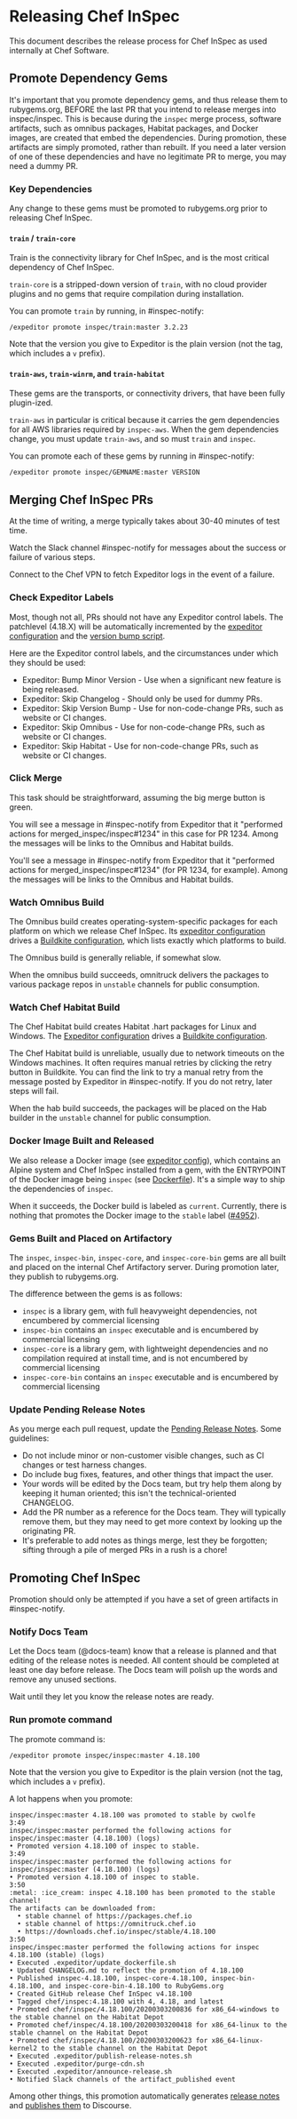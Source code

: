 # Releasing Chef InSpec

This document describes the release process for Chef InSpec as used internally at Chef Software.

## Promote Dependency Gems

It's important that you promote dependency gems, and thus release them to rubygems.org, BEFORE the last PR that you intend to release merges into inspec/inspec. This is because during the `inspec` merge process, software artifacts, such as omnibus packages, Habitat packages, and Docker images, are created that embed the dependencies. During promotion, these artifacts are simply promoted, rather than rebuilt. If you need a later version of one of these dependencies and have no legitimate PR to merge, you may need a dummy PR.

### Key Dependencies

Any change to these gems must be promoted to rubygems.org prior to releasing Chef InSpec.

#### `train` / `train-core`

Train is the connectivity library for Chef InSpec, and is the most critical dependency of Chef InSpec.

`train-core` is a stripped-down version of `train`, with no cloud provider plugins and no gems that require compilation during installation.

You can promote `train` by running, in #inspec-notify:

```
/expeditor promote inspec/train:master 3.2.23
```

Note that the version you give to Expeditor is the plain version (not the tag, which includes a `v` prefix).

#### `train-aws`, `train-winrm`, and `train-habitat`

These gems are the transports, or connectivity drivers, that have been fully plugin-ized.

`train-aws` in particular is critical because it carries the gem dependencies for all AWS libraries required by `inspec-aws`. When the gem dependencies change, you must update `train-aws`, and so must `train` and `inspec`.

You can promote each of these gems by running in #inspec-notify:

```
/expeditor promote inspec/GEMNAME:master VERSION
```

## Merging Chef InSpec PRs

At the time of writing, a merge typically takes about 30-40 minutes of test time.

Watch the Slack channel #inspec-notify for messages about the success or failure of various steps.

Connect to the Chef VPN to fetch Expeditor logs in the event of a failure.

### Check Expeditor Labels

Most, though not all, PRs should not have any Expeditor control labels. The patchlevel (4.18.X) will be automatically incremented by the [expeditor configuration](https://github.com/inspec/inspec/blob/44fe144732e1e0abb2594957a880c5f1821e7774/.expeditor/config.yml#L117) and the [version bump script](https://github.com/inspec/inspec/blob/master/.expeditor/update_version.sh).

Here are the Expeditor control labels, and the circumstances under which they should be used:

 * Expeditor: Bump Minor Version - Use when a significant new feature is being released.
 * Expeditor: Skip Changelog - Should only be used for dummy PRs.
 * Expeditor: Skip Version Bump - Use for non-code-change PRs, such as website or CI changes.
 * Expeditor: Skip Omnibus - Use for non-code-change PRs, such as website or CI changes.
 * Expeditor: Skip Habitat - Use for non-code-change PRs, such as website or CI changes.

### Click Merge

This task should be straightforward, assuming the big merge button is green.

You will see a message in #inspec-notify from Expeditor that it "performed actions for merged_inspec/inspec#1234" in this case for PR 1234. Among the messages will be links to the Omnibus and Habitat builds.

You'll see a message in #inspec-notify from Expeditor that it "performed actions for merged_inspec/inspec#1234" (for PR 1234, for example). Among the messages will be links to the Omnibus and Habitat builds.

### Watch Omnibus Build

The Omnibus build creates operating-system-specific packages for each platform on which we release Chef InSpec. Its [expeditor configuration](https://github.com/inspec/inspec/blob/44fe144732e1e0abb2594957a880c5f1821e7774/.expeditor/config.yml#L133) drives a [Buildkite configuration](https://github.com/inspec/inspec/blob/master/.expeditor/release.omnibus.yml), which lists exactly which platforms to build.

The Omnibus build is generally reliable, if somewhat slow.

When the omnibus build succeeds, omnitruck delivers the packages to various package repos in `unstable` channels for public consumption.

### Watch Chef Habitat Build

The Chef Habitat build creates Habitat .hart packages for Linux and Windows. The [Expeditor configuration](https://github.com/inspec/inspec/blob/44fe144732e1e0abb2594957a880c5f1821e7774/.expeditor/config.yml#L138) drives a [Buildkite configuration](https://github.com/inspec/inspec/blob/master/.expeditor/build.habitat.yml).

The Chef Habitat build is unreliable, usually due to network timeouts on the Windows machines. It often requires manual retries by clicking the retry button in Buildkite. You can find the link to try a manual retry from the message posted by Expeditor in #inspec-notify. If you do not retry, later steps will fail.

When the hab build succeeds, the packages will be placed on the Hab builder in the `unstable` channel for public consumption.

### Docker Image Built and Released

We also release a Docker image (see [expeditor config](https://github.com/inspec/inspec/blob/44fe144732e1e0abb2594957a880c5f1821e7774/.expeditor/config.yml#L150)), which contains an Alpine system and Chef InSpec installed from a gem, with the ENTRYPOINT of the Docker image being `inspec` (see [Dockerfile](https://github.com/inspec/inspec/blob/master/Dockerfile)). It's a simple way to ship the dependencies of `inspec`.

When it succeeds, the Docker build is labeled as `current`.  Currently, there is nothing that promotes the Docker image to the `stable` label ([#4952](https://github.com/inspec/inspec/issues/4952)).

### Gems Built and Placed on Artifactory

The `inspec`, `inspec-bin`, `inspec-core`, and `inspec-core-bin` gems are all built and placed on the internal Chef Artifactory server.  During promotion later, they publish to rubygems.org.

The difference between the gems is as follows:

 * `inspec` is a library gem, with full heavyweight dependencies, not encumbered by commercial licensing
 * `inspec-bin` contains an `inspec` executable and is encumbered by commercial licensing
 * `inspec-core` is a library gem, with lightweight dependencies and no compilation required at install time, and is not encumbered by commercial licensing
 * `inspec-core-bin` contains an `inspec` executable and is encumbered by commercial licensing

### Update Pending Release Notes

As you merge each pull request, update the [Pending Release Notes](https://github.com/inspec/inspec/wiki/Pending-Release-Notes). Some guidelines:
 * Do not include minor or non-customer visible changes, such as CI changes or test harness changes.
 * Do include bug fixes, features, and other things that impact the user.
 * Your words will be edited by the Docs team, but try help them along by keeping it human oriented; this isn't the technical-oriented CHANGELOG.
 * Add the PR number as a reference for the Docs team. They will typically remove them, but they may need to get more context by looking up the originating PR.
 * It's preferable to add notes as things merge, lest they be forgotten; sifting through a pile of merged PRs in a rush is a chore!

## Promoting Chef InSpec

Promotion should only be attempted if you have a set of green artifacts in #inspec-notify.

### Notify Docs Team

Let the Docs team (@docs-team) know that a release is planned and that editing of the release notes is needed. All content should be completed at least one day before release. The Docs team will polish up the words and remove any unused sections.

Wait until they let you know the release notes are ready.

### Run promote command

The promote command is:

```
/expeditor promote inspec/inspec:master 4.18.100
```

Note that the version you give to Expeditor is the plain version (not the tag, which includes a `v` prefix).

A lot happens when you promote:

```
inspec/inspec:master 4.18.100 was promoted to stable by cwolfe
3:49
inspec/inspec:master performed the following actions for inspec/inspec:master (4.18.100) (logs)
• Promoted version 4.18.100 of inspec to stable.
3:49
inspec/inspec:master performed the following actions for inspec/inspec:master (4.18.100) (logs)
• Promoted version 4.18.100 of inspec to stable.
3:50
:metal: :ice_cream: inspec 4.18.100 has been promoted to the stable channel!
The artifacts can be downloaded from:
  • stable channel of https://packages.chef.io
  • stable channel of https://omnitruck.chef.io
  • https://downloads.chef.io/inspec/stable/4.18.100
3:50
inspec/inspec:master performed the following actions for inspec 4.18.100 (stable) (logs)
• Executed .expeditor/update_dockerfile.sh
• Updated CHANGELOG.md to reflect the promotion of 4.18.100
• Published inspec-4.18.100, inspec-core-4.18.100, inspec-bin-4.18.100, and inspec-core-bin-4.18.100 to RubyGems.org
• Created GitHub release Chef InSpec v4.18.100
• Tagged chef/inspec:4.18.100 with 4, 4.18, and latest
• Promoted chef/inspec/4.18.100/20200303200836 for x86_64-windows to the stable channel on the Habitat Depot
• Promoted chef/inspec/4.18.100/20200303200418 for x86_64-linux to the stable channel on the Habitat Depot
• Promoted chef/inspec/4.18.100/20200303200623 for x86_64-linux-kernel2 to the stable channel on the Habitat Depot
• Executed .expeditor/publish-release-notes.sh
• Executed .expeditor/purge-cdn.sh
• Executed .expeditor/announce-release.sh
• Notified Slack channels of the artifact_published event
```

Among other things, this promotion automatically generates [release notes](https://github.com/inspec/inspec/blob/master/.expeditor/publish-release-notes.sh) and [publishes them](https://github.com/inspec/inspec/blob/master/.expeditor/announce-release.sh) to Discourse.
